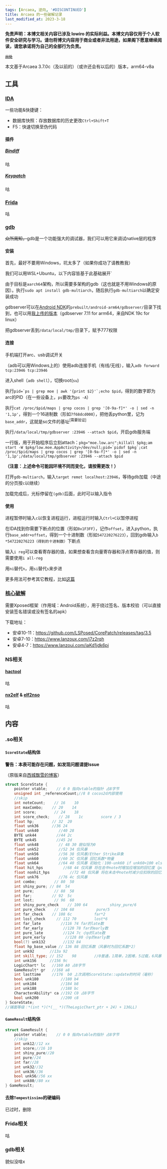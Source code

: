 ```yaml
---
tags: [Arcaea, 逆向, '#DISCONTINUED']
title: Arcaea 的一些破解记录
last_modified_at: 2023-3-18
---
```


**免责声明：本博文相关内容已涉及 lowiro 的实际利益。本博文内容仅用于个人软件安全研究与学习。请勿将博文内容用于商业或者非法用途，如果阁下愿意继续阅读，请您承诺将为自己的全部行为负责。**

<small><del>[出处](https://wlt.tql.moe)</del></small>

本文基于Arcaea 3.7.0c（及以前的）（或许还会有以后的）版本，arm64-v8a

## 工具

### [IDA](https://hex-rays.com)

一些功能&快捷键：

- 数据库快照：存放数据库的历史更改`Ctrl+Shift+T`
- F5：快速切换至伪代码

#### 插件

##### [Bindiff](https://www.zynamics.com/software.html)

咕

##### [Keypatch](https://github.com/keystone-engine/keypatch)

咕

### [Frida](https://frida.re/)

咕

### [gdb](https://www.gnu.org/software/gdb/)

<del>众所周知，</del>gdb是一个功能强大的调试器，我们可以用它来调试native层的程序

#### 安装

首先，最好不要用Windows，坑太多了（如果你成功了请教教我）

我们可以用WSL+Ubuntu，以下内容皆基于此基础展开`

由于目标是`aarch64`架构，所以需要多架构的gdb（这也就是不用Windows的原因）。执行`sudo apt install gdb-multiarch`，随后执行`gdb-multiarch`以确定安装成功

gdbserver可以在[Android NDK](https://developer.android.google.cn/ndk/downloads?hl=zh-cn)的`prebuilt/android-arm64/gdbserver/`目录下找到，也可以用[我上传的版本](/files/gdbserver)（gdbserver 7.11 for arm64，来自NDK 19c for linux）

把gdbserver丢到`/data/local/tmp/`目录下，赋予777权限

#### 连接

手机端打开arc、usb调试开关

（adb可以用Windows上的）使用adb连接手机（有线/无线），输入`adb forward tcp:23946 tcp:23946`

进入shell（`adb shell`），切换root(`su`)

执行``pid=`ps | grep moe | awk '{print $2}'`;echo $pid``，得到的数字即为arc的PID（在一些设备上，`ps`要改为`ps -A`）

执行`cat /proc/$pid/maps | grep cocos | grep '[0-9a-f]*' -o | sed -n '1,1p'`，得到一个16进制数（形如`7f68dcd000`），把他丢python里，记为`base_addr`，这就是so文件的基址<sup>[需要验证]</sup>

执行`/data/local/tmp/gdbserver :23946 --attach $pid`，开启gdb服务端

一行版，用于开始程序后立刻attach：``pkg="moe.low.arc";killall $pkg;am start -W $pkg/low.moe.AppActivity>/dev/null;pid=`pidof $pkg`;cat /proc/$pid/maps | grep cocos | grep '[0-9a-f]*' -o | sed -n '1,1p';/data/local/tmp/gdbserver :23946 --attach $pid``

**（注意：上述命令可能因环境不同而变化，请按需更改！）**

打开`gdb-multiarch`，输入`target remot localhost:23946`，等待gdb加载（中途的分页按`c`以继续）

加载完成后，光标停留在`(gdb)`后面，此时可以输入指令

#### 使用

进程暂停时输入`c`以恢复进程运行，进程运行时输入`Ctrl+C`以暂停进程

在IDA找到你需要下断点的位置（形如`0x1F3FF`），记作`offset`，进入python，执行`base_addr+offset`，得到一个十进制数（形如`547220276223`），回到gdb输入`b *547220276223（得到的十进制数）`下断点

输入`i reg`可以查看寄存器的值，如果想查看含向量寄存器和浮点寄存器的值，则需要使用`i all-reg`

用`ni`替代`n`，用`si`替代`s`来步进

更多用法可参考其它教程，比如[这篇](https://www.yanbinghu.com/2019/04/20/41283.html)

### [核心破解](https://blog.coderstory.cn/corepatch-official-download/)

需要Xposed框架（作用域：Android系统），用于绕过签名、版本校验（可以直接安装签名错误或没有签名的apk）

下载地址：

- 安卓10-11：<https://github.com/LSPosed/CorePatch/releases/tag/3.5>
- 安卓7-10：<https://www.lanzoux.com/i7z2rqh>
- 安卓4-7：<https://www.lanzoui.com/iaKd1jdk6pi>

### NS相关

#### [hactool](https://github.com/SciresM/hactool)

咕

#### [nx2elf](https://github.com/shuffle2/nx2elf) & [elf2nso](https://github.com/switchbrew/switch-tools)

咕

## 内容

### .so相关

#### `ScoreState`结构体

**警告：本表可能存在问题，如发现问题请提Issue**

（原版来自[西城飘雪的博客](https://blog.hoshi.tech/archives/11/)）

```cpp
struct ScoreState {
    pointer vtable;    // 0 0 指向vtable的指针 占8字节
    unsigned int _referenceCount;//8 8 cocos2d内部使用
    //skip
    int noteCount;    // 16    10
    int maxCombo;    // 20    14
    int score;        // 24    18
    int score_check;    // 28    1c        score / 3
    float hp;        // 32  20
    float unk36      //36 24
    float unk40         //40 28
    BYTE unk44         //44 2c
    BYTE unk45         //45 2d
    float unk48         // 48 30 貌似恒为0
    float unk52         //52 34 仅风暴
    float unk56         //56 38 仅风暴/Ether Strike异象
    float unk60         //60 3C 仅风暴 回忆系数*物量
    float unk64         //64 40 仅风暴 初始化：100-unk60 if unk60<100 else 0；更新：继承上次更新的v16
    float hit_hps         //68 44 仅风暴 将在击中note时增加应增加的回忆度（pure:2*回忆系数 far:1*回忆系数）
    float nonhit_hps         //72 48 仅风暴 将在未击中note时减少应扣除的回忆度（同一般Hard血条一致）
    float unk76         //76 4c 仅风暴
    int combo;        // 80  50
    int shiny_pure; // 84  54
    int pure;         // 88  58
    int far;         // 92  5c
    int lost;         // 96  60
    int shiny_pure_check    // 100 64          shiny_pure/6
    int pure_check    // 104 68          pure/5
    int far_check    // 108 6c          far*2
    int lost_check     // 112 70        lost*6
    int far_late         //116 74 far的late数
    int far_early         //120 78 far的early数
    int pure_late         //124 7c 小p的late数
    int pure_early         //128 80 小p的early数
    bool(?) unk132        //132 84
    float hp_base_value // 136 88 回忆系数（风暴时为回忆系数*2）
    int unk92       //13a 92
    int skill_type; // 152    98        //0普通，1简单，2困难，5过载，6风暴
    int unk156      //156 9c
    LogicChart* lc   //160 A0 占8字节
    GameResult* gr   //168 a8
    int lasttime     //176  b0 上次调用ScoreState::update的时间（毫秒）
    bool unk180          //180 b4
    int unk184           //184 b8
    int unk188           //188 bc
    CharacterAbility* ca //192 C0 占8字节
    bool unk200          //200 c8
} ScoreState;
//铺面等级：*(int *)(*(__ *)(TheLogicChart_ptr + 24) + 136LL)
```

#### `GameResult`结构体

```cpp
struct GameResult {
    pointer vtable;    // 0 0 指向vtable的指针 占8字节
    //skip
    int unk12//12 xx
    int score;//16 10
    int shiny_pure//20
    int pure//24
    int far//28
    int unk32//32
    int unk36//36
    bool unk56//56 xx
    int unk80//80 xx
} GameResult;
```

#### 去除`Tempestissimo`的硬编码

已过时，删除

### Frida相关

咕

### gdb相关

貌似没啥x
